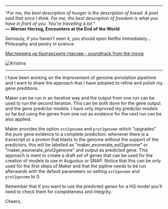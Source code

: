 *******

*“For me, the best description of hunger is the description of bread. A poet said that once I think. For me, the best description of freedom is what you have in front of you. You're travelling a lot.”*         
**― Werner Herzog, Encounters at the End of the World**

Seriosuly, if you haven't seen it, you should open Netflix immediately... Philosophy and peotry in science.  

[Мистерията на българските гласове  - soundtrack from the movie](https://www.youtube.com/watch?v=aXkdKwHckjU&list=RDMMaXkdKwHckjU&start_radio=1)

![Kristina](img/IterativeMaker.jpg)

***************

I have been working on the improvement of genome annotation pipelinne and I want to share the approach that I have adopted to refine and polish my gene preditions.

Maker can be run in an iterative way and the output from one run can be used to run the second iteration. This can be both done for the gene output and the gene predictor models. I have only improved my predictor models so far but using the genes from one run as evidence for the next run can be also applied.

Maker provides the option ```est2genome``` and ```prot2genome``` which "upgrades" the pure gene evidence to a complete prediction: whenever there is a transcript or a protein that blasts to the genome without the support of the predictors, this will be labelled as "maker_exonerate_est2genome" or "maker_exonerate_prot2genome" and output as predicted gene. This approach is ment to create a draft set of genes that can be used for the creation of models to use in Augustus or SNAP. Notice that this can be only used for the first steps of Maker and that the pipline needs to be run afterwards with the default parameters so setting ```est2genome``` and ```prot2genome``` to 0.

Remember that if you want to use the predicted genes for a HQ model you'll need to check them for completeness and integrity.

Cheers,
